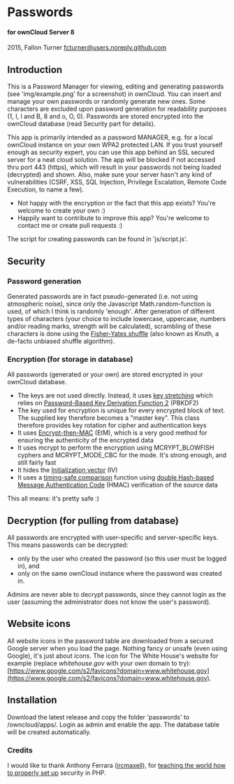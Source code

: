 # Passwords
#### for ownCloud Server 8
2015, Fallon Turner <fcturner@users.noreply.github.com>

## Introduction
This is a Password Manager for viewing, editing and generating passwords (see 'img/example.png' for a screenshot) in ownCloud. You can insert and manage your own passwords or randomly generate new ones. Some characters are excluded upon password generation for readability purposes (1, I, l and B, 8 and o, O, 0). Passwords are stored encrypted into the ownCloud database (read Security part for details). 

This app is primarily intended as a password MANAGER, e.g. for a local ownCloud instance on your own WPA2 protected LAN. If you trust yourself enough as security expert, you can use this app behind an SSL secured server for a neat cloud solution. The app will be blocked if not accessed thru port 443 (https), which will result in your passwords not being loaded (decrypted) and shown. Also, make sure your server hasn't any kind of vulnerabilities (CSRF, XSS, SQL Injection, Privilege Escalation, Remote Code Execution, to name a few). 

* Not happy with the encryption or the fact that this app exists? You're welcome to create your own :)
* Happily want to contribute to improve this app? You're welcome to contact me or create pull requests :)

The script for creating passwords can be found in 'js/script.js'.

## Security
### Password generation
Generated passwords are in fact pseudo-generated (i.e. not using atmospheric noise), since only the Javascript Math.random-function is used, of which I think is randomly 'enough'. After generation of different types of characters (your choice to include lowercase, uppercase, numbers and/or reading marks, strength will be calculated), scrambling of these characters is done using the [Fisher-Yates shuffle](http://en.wikipedia.org/wiki/Fisher%E2%80%93Yates_shuffle) (also known as Knuth, a de-facto unbiased shuffle algorithm).
### Encryption (for storage in database)
All passwords (generated or your own) are stored encrypted in your ownCloud database.
* The keys are not used directly. Instead, it uses [key stretching](http://en.wikipedia.org/wiki/Key_stretching) which relies on [Password-Based Key Derivation Function 2](http://en.wikipedia.org/wiki/PBKDF2) (PBKDF2)
* The key used for encryption is unique for every encrypted block of text. The supplied key therefore becomes a "master key". This class therefore provides key rotation for cipher and authentication keys
* It uses [Encrypt-then-MAC](http://en.wikipedia.org/wiki/Authenticated_encryption#Approaches_to_Authenticated_Encryption) (EtM), which is a very good method for ensuring the authenticity of the encrypted data
* It uses mcrypt to perform the encryption using MCRYPT_BLOWFISH cyphers and MCRYPT_MODE_CBC for the mode. It's strong enough, and still fairly fast
* It hides the [Initialization vector](http://en.wikipedia.org/wiki/Initialization_vector) (IV)
* It uses a [timing-safe comparison](http://blog.ircmaxell.com/2014/11/its-all-about-time.html) function using [double Hash-based Message Authentication Code](http://en.wikipedia.org/wiki/Hash-based_message_authentication_code) (HMAC) verification of the source data

This all means: it's pretty safe :)

## Decryption (for pulling from database)
All passwords are encrypted with user-specific and server-specific keys. This means passwords can be decrypted:
* only by the user who created the password (so this user must be logged in), and
* only on the same ownCloud instance where the password was created in.

Admins are never able to decrypt passwords, since they cannot login as the user (assuming the administrator does not know the user's password).

## Website icons
All website icons in the password table are downloaded from a secured Google server when you load the page. Nothing fancy or unsafe (even using Google), it's just about icons. The icon for The White House's website for example (replace *whitehouse.gov* with your own domain to try): [https://www.google.com/s2/favicons?domain=www.whitehouse.gov](https://www.google.com/s2/favicons?domain=www.whitehouse.gov).

## Installation
Download the latest release and copy the folder 'passwords' to /owncloud/apps/. Login as admin and enable the app. The database table will be created automatically.

### Credits
I would like to thank Anthony Ferrara ([ircmaxell](http://careers.stackoverflow.com/ircmaxell)), for [teaching the world how to properly set up](http://stackoverflow.com/questions/5089841/two-way-encryption-i-need-to-store-passwords-that-can-be-retrieved/5093422#5093422) security in PHP.

